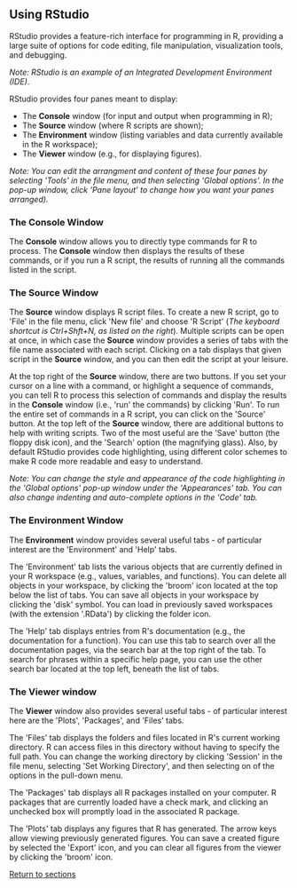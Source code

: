 ## Using RStudio

RStudio provides a feature-rich interface for programming in R, providing a large suite of options for code editing, file manipulation, visualization tools, and debugging.

*Note: RStudio is an example of an Integrated Development Environment (IDE)*.

RStudio provides four panes meant to display:
* The __Console__ window (for input and output when programming in R);
* The __Source__ window (where R scripts are shown);
* The __Environment__ window (listing variables and data currently available in the R workspace);
* The __Viewer__ window (e.g., for displaying figures).

*Note: You can edit the arrangment and content of these four panes by selecting 'Tools' in the file menu, and then selecting 'Global options'. In the pop-up window, click 'Pane layout' to change how you want your panes arranged).*

### The Console Window

The __Console__ window allows you to directly type commands for R to process. The __Console__ window then displays the results of these commands, or if you run a R script, the results of running all the commands listed in the script.

### The Source Window

The __Source__ window displays R script files. To create a new R script, go to 'File' in the file menu, click 'New file' and choose 'R Script' (*The keyboard shortcut is Ctrl+Shft+N, as listed on the right*). Multiple scripts can be open at once, in which case the __Source__ window provides a series of tabs with the file name associated with each script. Clicking on a tab displays that given script in the __Source__ window, and you can then edit the script at your leisure.

At the top right of the __Source__ window, there are two buttons. If you set your cursor on a line with a command, or highlight a sequence of commands, you can tell R to process this selection of commands and display the results in the __Console__ window (i.e., 'run' the commands) by clicking 'Run'. To run the entire set of commands in a R script, you can click on the 'Source' button. At the top left of the __Source__ window, there are additional buttons to help with writing scripts. Two of the most useful are the 'Save' button (the floppy disk icon), and the 'Search' option (the magnifying glass). Also, by default RStudio provides code highlighting, using different color schemes to make R code more readable and easy to understand.

*Note: You can change the style and appearance of the code highlighting in the 'Global options' pop-up window under the 'Appearances' tab. You can also change indenting and auto-complete options in the 'Code' tab.*

### The Environment Window

The __Environment__ window provides several useful tabs - of particular interest are the 'Environment' and 'Help' tabs.

The 'Environment' tab lists the various objects that are currently defined in your R workspace (e.g., values, variables, and functions). You can delete all objects in your workspace, by clicking the 'broom' icon located at the top below the list of tabs. You can save all objects in your workspace by clicking the 'disk' symbol. You can load in previously saved workspaces (with the extension '.RData') by clicking the folder icon.

The 'Help' tab displays entries from R's documentation (e.g., the documentation for a function). You can use this tab to search over all the documentation pages, via the search bar at the top right of the tab. To search for phrases within a specific help page, you can use the other search bar located at the top left, beneath the list of tabs.

### The Viewer window

The __Viewer__ window also provides several useful tabs - of particular interest here are the 'Plots', 'Packages', and 'Files' tabs.

The 'Files' tab displays the folders and files located in R's current working directory. R can access files in this directory without having to specify the full path. You can change the working directory by clicking 'Session' in the file menu, selecting 'Set Working Directory', and then selecting on of the options in the pull-down menu.

The 'Packages' tab displays all R packages installed on your computer. R packages that are currently loaded have a check mark, and clicking an unchecked box will promptly load in the associated R package.

The 'Plots' tab displays any figures that R has generated. The arrow keys allow viewing previously generated figures. You can save a created figure by selected the 'Export' icon, and you can clear all figures from the viewer by clicking the 'broom' icon.

[Return to sections](C00_P002_Chapters.md)
